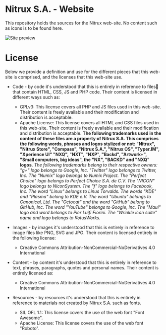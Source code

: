 Nitrux S.A. - Website
==============

This repository holds the sources for the Nitrux web-site. No content such as icons is to be found here.

![Site preview](http://i.imgur.com/VTs0IFw.png "Nitrux S.A. web-site")

License
==============

Below we provide a definition and use for the different pieces that this web-site is comprised, and the licenses that this web-site use.

* Code - by code it's understood that this is entirely in reference to files that contain HTML, CSS, JS and PHP code. Their content is licensed in different ways such as:
    
    * GPLv3: This license covers all PHP and JS files used in this web-site. Their content is freely available and their modification and distribution is acceptable.
    * Apache License: This license covers all HTML and CSS files used in this web-site. Their content is freely available and their modification and distribution is acceptable. **The following trademarks used in the content of these files are a property of Nitrux S.A. This comprises the following words, phrases and logos stylized or not: "Nitrux", "Nitrux Store", "Compass",  "Nitrux S.A.", "Nitrux OS", "Typer.IM", "Xperience UI" "NXQ", "NXT", "NXP", "Backd", "Artwork+", "Small computers, big ideas", the "NX", "BACKD" and "NXQ" logos**. *The following trademarks belong to their respective    owners: "g+" logo belongs to Google, Inc. "Twitter" logo belongs to Twitter, Inc. The "Numix" logo belongs to Numix Project. The "Perfect Choice" logo belongs to Perfect Choice S.A. de C.V. The "NICON" logo belongs to NiconSystem. The "f" logo belongs to Facebook, Inc. The word "Linux" belongs to Linus Torvalds. The words "KDE" and "Plasma" belong to KDE e.V. The word "Ubuntu" belongs to Canonical, Ltd. The "Octocat" and the word "GitHub" belong to GitHub, Inc. The word "YouTube" belongs to Google, Inc. The "Maui" logo and word belongs to Pier Luifi Fiorini. The "Wrinkle icon suite" name and logo belongs to KotusWorks.*

* Images - by images it's understood that this is entirely in reference to image files like PNG, SVG and JPG. Their content is licensed entirely in the following license:

    * Creative Commons Attribution-NonCommercial-NoDerivatives 4.0 International
    
* Content - by content it's understood that this is entirely in reference to text, phrases, paragraphs, quotes and personal names. Their content is entirely licensed as:

    * Creative Commons Attribution-NonCommercial-NoDerivatives 4.0 International

* Resources - by resources it's understood that this is entirely in reference to materials not created by Nitrux S.A. such as fonts.

    * SIL OFL 1.1: This license covers the use of the web font "Font Awesome".
    * Apache License: This license covers the use of the web font "Roboto".
    
    
